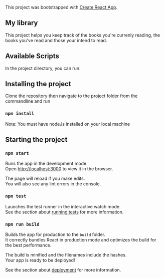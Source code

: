 This project was bootstrapped with [Create React App](https://github.com/facebook/create-react-app).

## My library
This project helps you keep track of the books you're currenly reading, the books you've read and those your
intend to read.

## Available Scripts

In the project directory, you can run:

## Installing the project
Clone the repository then navigate to the project folder from the commandline and run
### `npm install`
Note: You must have nodeJs installed on your local machine

## Starting the project

### `npm start`

Runs the app in the development mode.<br>
Open [http://localhost:3000](http://localhost:3000) to view it in the browser.

The page will reload if you make edits.<br>
You will also see any lint errors in the console.

### `npm test`

Launches the test runner in the interactive watch mode.<br>
See the section about [running tests](https://facebook.github.io/create-react-app/docs/running-tests) for more information.

### `npm run build`

Builds the app for production to the `build` folder.<br>
It correctly bundles React in production mode and optimizes the build for the best performance.

The build is minified and the filenames include the hashes.<br>
Your app is ready to be deployed!

See the section about [deployment](https://facebook.github.io/create-react-app/docs/deployment) for more information.
